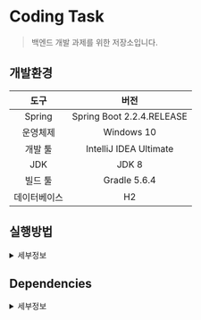 # Coding Task

> 백엔드 개발 과제를 위한 저장소입니다.

## 개발환경
|도구|버전|
|:---:|:---:|
|Spring|Spring Boot 2.2.4.RELEASE
|운영체제|Windows 10|
|개발 툴|IntelliJ IDEA Ultimate|
|JDK|JDK 8|
|빌드 툴|Gradle 5.6.4|
|데이터베이스|H2|

## 실행방법
<details><summary>세부정보</summary>

* 준비사항.

    * `IntelliJ IDEA`와 같은 `IDE`

    * `JDK` (>= 1.8)

    * `Spring Boot` (>= 2.2.x)

* 저장소를 `clone`

    ```bash
    $ git clone https://github.com/mkshin96/Coding-Task.git
    ```
* `IntelliJ IDEA`에서 해당 프로젝트를 `Open`

    * 또는 터미널을 열어서 프로젝트 경로에 진입해서 다음 명령어를 실행.

    * `Windows 10`

        ```bash
        $ gradlew bootRun
        ```

    * `Linux`

        ```bash
        $ ./gradlew bootRun
        ```
</details>


## Dependencies
<details><summary>세부정보</summary>

* `Spring Web`

* `Spring Data JPA`

* `Spring Security`

* `JSON Web Token Support For The JVM`

* `JUnit Jupiter API`

* `H2 Database`

* `Lombok`

</details>



